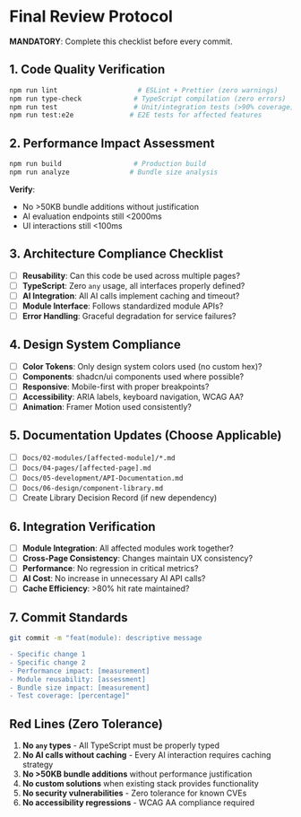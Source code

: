 # Final Review Protocol

**MANDATORY**: Complete this checklist before every commit.

## 1. Code Quality Verification
```bash
npm run lint                    # ESLint + Prettier (zero warnings)
npm run type-check             # TypeScript compilation (zero errors)
npm run test                   # Unit/integration tests (>90% coverage)
npm run test:e2e              # E2E tests for affected features
```

## 2. Performance Impact Assessment
```bash
npm run build                  # Production build
npm run analyze               # Bundle size analysis
```
**Verify**: 
- No >50KB bundle additions without justification
- AI evaluation endpoints still <2000ms
- UI interactions still <100ms

## 3. Architecture Compliance Checklist
- [ ] **Reusability**: Can this code be used across multiple pages?
- [ ] **TypeScript**: Zero `any` usage, all interfaces properly defined?
- [ ] **AI Integration**: All AI calls implement caching and timeout?
- [ ] **Module Interface**: Follows standardized module APIs?
- [ ] **Error Handling**: Graceful degradation for service failures?

## 4. Design System Compliance
- [ ] **Color Tokens**: Only design system colors used (no custom hex)?
- [ ] **Components**: shadcn/ui components used where possible?
- [ ] **Responsive**: Mobile-first with proper breakpoints?
- [ ] **Accessibility**: ARIA labels, keyboard navigation, WCAG AA?
- [ ] **Animation**: Framer Motion used consistently?

## 5. Documentation Updates (Choose Applicable)
- [ ] `Docs/02-modules/[affected-module]/*.md`
- [ ] `Docs/04-pages/[affected-page].md`
- [ ] `Docs/05-development/API-Documentation.md`
- [ ] `Docs/06-design/component-library.md`
- [ ] Create Library Decision Record (if new dependency)

## 6. Integration Verification
- [ ] **Module Integration**: All affected modules work together?
- [ ] **Cross-Page Consistency**: Changes maintain UX consistency?
- [ ] **Performance**: No regression in critical metrics?
- [ ] **AI Cost**: No increase in unnecessary AI API calls?
- [ ] **Cache Efficiency**: >80% hit rate maintained?

## 7. Commit Standards
```bash
git commit -m "feat(module): descriptive message

- Specific change 1
- Specific change 2
- Performance impact: [measurement]
- Module reusability: [assessment]
- Bundle size impact: [measurement]
- Test coverage: [percentage]"
```

## Red Lines (Zero Tolerance)
1. **No `any` types** - All TypeScript must be properly typed
2. **No AI calls without caching** - Every AI interaction requires caching strategy
3. **No >50KB bundle additions** without performance justification
4. **No custom solutions** when existing stack provides functionality
5. **No security vulnerabilities** - Zero tolerance for known CVEs
6. **No accessibility regressions** - WCAG AA compliance required
